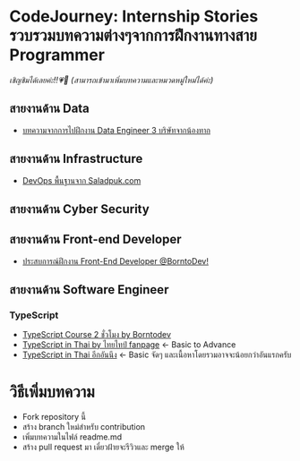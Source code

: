 # CodeJourney: Internship Stories รวบรวมบทความต่างๆจากการฝึกงานทางสาย Programmer

_เชิญชิมได้เลยค่ะ!!💗🤟_
_(สามารถเข้ามาเพิ่มบทความและหมวดหมู่ใหม่ได้ค่ะ)_

## สายงานด้าน Data

- [บทความจากการไปฝึกงาน Data Engineer 3 บริษัทจากน้องทาก](https://discuss.dataengineercafe.io/t/data-engineer-3/584)

## สายงานด้าน Infrastructure

- [DevOps พื้นฐานจาก Saladpuk.com](https://www.saladpuk.com/basic/devops)

## สายงานด้าน Cyber Security

## สายงานด้าน Front-end Developer

- [ประสบการณ์ฝึกงาน Front-End Developer @BorntoDev!](https://www.borntodev.com/2022/05/23/%E0%B8%9B%E0%B8%A3%E0%B8%B0%E0%B8%AA%E0%B8%9A%E0%B8%81%E0%B8%B2%E0%B8%A3%E0%B8%93%E0%B9%8C%E0%B8%9D%E0%B8%B6%E0%B8%81%E0%B8%87%E0%B8%B2%E0%B8%99-front-end-developer-borntodev/)

## สายงานด้าน Software Engineer
### TypeScript
- [TypeScript Course 2 ชั่วโมง by Borntodev](https://school.borntodev.com/course/get-started-with-typescript)
- [TypeScript in Thai by ไทยไทป์ fanpage](https://typescript-th.thadaw.com/docs/intro) <- Basic to Advance
- [TypeScript in Thai อีกอันนึง](https://gitlab.com/fResult/typescript-slide/-/blob/master/README.md) <- Basic จัดๆ และเนื้อหาโดยรวมอาจจะน้อยกว่าอันแรกครับ

# วิธีเพิ่มบทความ
- Fork repository นี้
- สร้าง branch ใหม่สำหรับ contribution
- เพิ่มบทความในไฟล์ readme.md 
- สร้าง pull request มา เดี๋ยวฝ้ายจะรีวิวและ merge ให้
